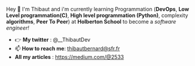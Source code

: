 

Hey 👋 I'm Thibaut and i'm currently learning Programmation (**DevOps**, **Low Level programmation(C)**, **High level programmation (Python)**, complexity **algorithms**, **Peer To Peer**) at **Holberton School** to become a *software engineer!*
- 👉 **My twitter** : @__ThibautDev
- 📫 **How to reach me**: thibautbernard@sfr.fr
- **All my articles** : https://medium.com/@2533
